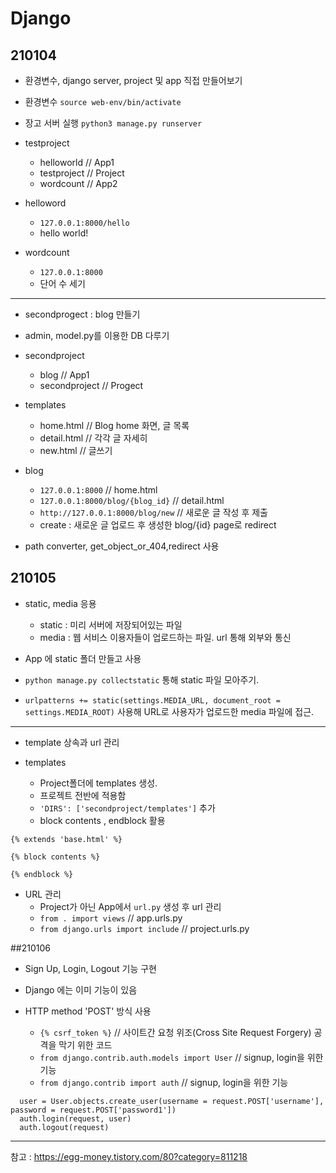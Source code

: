 # Django

## 210104
- 환경변수, django server, project 및 app 직접 만들어보기

- 환경변수 
`source web-env/bin/activate`

- 장고 서버 실행
`python3 manage.py runserver`

- testproject
  + helloworld // App1
  + testproject // Project
  + wordcount // App2
  
- helloword
  + `127.0.0.1:8000/hello`
  + hello world!

- wordcount
  + `127.0.0.1:8000`
  + 단어 수 세기
 
 
---
 
- secondprogect : blog 만들기

- admin, model.py를 이용한 DB 다루기

- secondproject
  + blog // App1
  + secondproject // Progect

- templates
  + home.html // Blog home 화면, 글 목록
  + detail.html // 각각 글 자세히
  + new.html // 글쓰기
  
- blog
  + `127.0.0.1:8000` // home.html
  + `127.0.0.1:8000/blog/{blog_id}` // detail.html
  + `http://127.0.0.1:8000/blog/new` // 새로운 글 작성 후 제출
  + create : 새로운 글 업로드 후 생성한 blog/{id} page로 redirect
 
- path converter, get_object_or_404,redirect 사용
        
  
## 210105
- static, media 응용
  + static : 미리 서버에 저장되어있는 파일
  + media : 웹 서비스 이용자들이 업로드하는 파일. url 통해 외부와 통신
  
- App 에 static 폴더 만들고 사용
- `python manage.py collectstatic` 통해 static 파일 모아주기. 
- `urlpatterns += static(settings.MEDIA_URL, document_root = settings.MEDIA_ROOT)` 사용해 URL로 사용자가 업로드한 media 파일에 접근.

---

- template 상속과 url 관리

- templates
  + Project폴더에 templates 생성.
  + 프로젝트 전반에 적용함
  + `'DIRS': ['secondproject/templates']` 추가
  + block contents , endblock 활용
```django
{% extends 'base.html' %}

{% block contents %}

{% endblock %}
```
  
- URL 관리
  + Project가 아닌 App에서 `url.py` 생성 후 url 관리
  + `from . import views` // app.urls.py
  + `from django.urls import include` // project.urls.py

##210106

- Sign Up, Login, Logout 기능 구현
- Django 에는 이미 기능이 있음

- HTTP method 'POST' 방식 사용
  + `{% csrf_token %}`  // 사이트간 요청 위조(Cross Site Request Forgery) 공격을 막기 위한 코드
  + `from django.contrib.auth.models import User` // signup, login을 위한 기능
  + `from django.contrib import auth` // signup, login을 위한 기능
  
```django
  user = User.objects.create_user(username = request.POST['username'], password = request.POST['password1'])
  auth.login(request, user)
  auth.logout(request)
```


---
참고 : https://egg-money.tistory.com/80?category=811218
